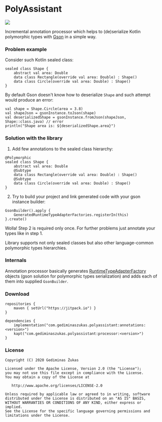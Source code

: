 # PolyAssistant

[![](https://jitpack.io/v/GediminasZukas/PolyAssistant.svg)](https://jitpack.io/#GediminasZukas/PolyAssistant)

Incremental annotation processor which helps to (de)serialize Kotlin polymorphic types with [Gson](https://github.com/google/gson) in a simple way.

### Problem example

Consider such Kotlin sealed class:

```
sealed class Shape {
    abstract val area: Double
    data class Rectangle(override val area: Double) : Shape()
    data class Circle(override val area: Double) : Shape()
}
```

By default Gson doesn't know how to deserialize `Shape` and such attempt would produce an error:

```
val shape = Shape.Circle(area = 3.8)
val shapeJson = gsonInstance.toJson(shape)
val deserializedShape = gsonInstance.fromJson(shapeJson, Shape::class.java) // error
println("Shape area is: ${deserializedShape.area}")
```

### Solution with the library

1. Add few annotations to the sealed class hierarchy:

```
@Polymorphic
sealed class Shape {
    abstract val area: Double
    @Subtype
    data class Rectangle(override val area: Double) : Shape()
    @Subtype
    data class Circle(override val area: Double) : Shape()
}
```

2. Try to build your project and link generated code with your gson instance builder:

```
GsonBuilder().apply {
    GeneratedRuntimeTypeAdapterFactories.registerIn(this)
}.create()
```

Wolla! Step 2 is required only once. For further problems just annotate your types like in step 1.

Library supports not only sealed classes but also other language-common polymorphic types hierarchies. 

### Internals

Annotation processor basically generates [RuntimeTypeAdapterFactory](https://github.com/google/gson/blob/master/extras/src/main/java/com/google/gson/typeadapters/RuntimeTypeAdapterFactory.java) objects (gson solution for polymorphic types serialization) and adds each of them into supplied ```GsonBuilder```.

### Download

```
repositories {
    maven { setUrl("https://jitpack.io") }
}
    
dependencies {
    implementation("com.gediminaszukas.polyassistant:annotations:<version>")
    kapt("com.gediminaszukas.polyassistant:processor:<version>")
}
```

### License

```
Copyright (C) 2020 Gediminas Žukas

Licensed under the Apache License, Version 2.0 (the "License");
you may not use this file except in compliance with the License.
You may obtain a copy of the License at

   http://www.apache.org/licenses/LICENSE-2.0

Unless required by applicable law or agreed to in writing, software
distributed under the License is distributed on an "AS IS" BASIS,
WITHOUT WARRANTIES OR CONDITIONS OF ANY KIND, either express or implied.
See the License for the specific language governing permissions and
limitations under the License.
```
